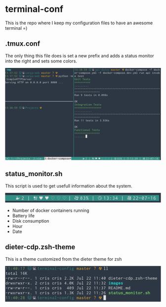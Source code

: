 # terminal-conf

This is the repo where I keep my configuration files to have an awesome terminal =)

## .tmux.conf

The only thing this file does is set a new prefix and adds a status monitor into the right and sets some colors.

![Tmux conf](https://raw.githubusercontent.com/crisguitar/terminal-conf/master/images/tmux.png)

## status_monitor.sh

This script is used to get usefull information about the system.

![Status monitor](https://raw.githubusercontent.com/crisguitar/terminal-conf/master/images/status-monitor.png)

- Number of docker containers running
- Battery life
- Disk consumption
- Hour
- Date

## dieter-cdp.zsh-theme

This is a theme customized from the dieter theme for zsh

![Dieter Theme](https://raw.githubusercontent.com/crisguitar/terminal-conf/master/images/theme.png)
